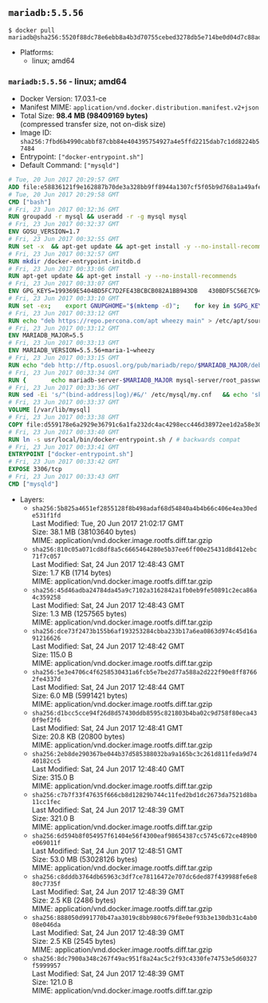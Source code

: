 ## `mariadb:5.5.56`

```console
$ docker pull mariadb@sha256:5520f88dc78e6ebb8a4b3d70755cebed3278db5e714be0d04d7c88adffac2c71
```

-	Platforms:
	-	linux; amd64

### `mariadb:5.5.56` - linux; amd64

-	Docker Version: 17.03.1-ce
-	Manifest MIME: `application/vnd.docker.distribution.manifest.v2+json`
-	Total Size: **98.4 MB (98409169 bytes)**  
	(compressed transfer size, not on-disk size)
-	Image ID: `sha256:7fbd6b4990cabbf87cbb84e404395754927a4e5ffd2215dab7c1dd8224b57484`
-	Entrypoint: `["docker-entrypoint.sh"]`
-	Default Command: `["mysqld"]`

```dockerfile
# Tue, 20 Jun 2017 20:29:57 GMT
ADD file:e58836121f9e162887b70de3a328bb9ff8944a1307cf5f05b9d768a1a49afe60 in / 
# Tue, 20 Jun 2017 20:29:58 GMT
CMD ["bash"]
# Fri, 23 Jun 2017 00:32:36 GMT
RUN groupadd -r mysql && useradd -r -g mysql mysql
# Fri, 23 Jun 2017 00:32:37 GMT
ENV GOSU_VERSION=1.7
# Fri, 23 Jun 2017 00:32:55 GMT
RUN set -x 	&& apt-get update && apt-get install -y --no-install-recommends ca-certificates wget && rm -rf /var/lib/apt/lists/* 	&& wget -O /usr/local/bin/gosu "https://github.com/tianon/gosu/releases/download/$GOSU_VERSION/gosu-$(dpkg --print-architecture)" 	&& wget -O /usr/local/bin/gosu.asc "https://github.com/tianon/gosu/releases/download/$GOSU_VERSION/gosu-$(dpkg --print-architecture).asc" 	&& export GNUPGHOME="$(mktemp -d)" 	&& gpg --keyserver ha.pool.sks-keyservers.net --recv-keys B42F6819007F00F88E364FD4036A9C25BF357DD4 	&& gpg --batch --verify /usr/local/bin/gosu.asc /usr/local/bin/gosu 	&& rm -r "$GNUPGHOME" /usr/local/bin/gosu.asc 	&& chmod +x /usr/local/bin/gosu 	&& gosu nobody true 	&& apt-get purge -y --auto-remove ca-certificates wget
# Fri, 23 Jun 2017 00:32:57 GMT
RUN mkdir /docker-entrypoint-initdb.d
# Fri, 23 Jun 2017 00:33:06 GMT
RUN apt-get update && apt-get install -y --no-install-recommends 		apt-transport-https ca-certificates 		pwgen 	&& rm -rf /var/lib/apt/lists/*
# Fri, 23 Jun 2017 00:33:07 GMT
ENV GPG_KEYS=199369E5404BD5FC7D2FE43BCBCB082A1BB943DB 	430BDF5C56E7C94E848EE60C1C4CBDCDCD2EFD2A 	4D1BB29D63D98E422B2113B19334A25F8507EFA5
# Fri, 23 Jun 2017 00:33:10 GMT
RUN set -ex; 	export GNUPGHOME="$(mktemp -d)"; 	for key in $GPG_KEYS; do 		gpg --keyserver ha.pool.sks-keyservers.net --recv-keys "$key"; 	done; 	gpg --export $GPG_KEYS > /etc/apt/trusted.gpg.d/mariadb.gpg; 	rm -r "$GNUPGHOME"; 	apt-key list
# Fri, 23 Jun 2017 00:33:12 GMT
RUN echo "deb https://repo.percona.com/apt wheezy main" > /etc/apt/sources.list.d/percona.list 	&& { 		echo 'Package: *'; 		echo 'Pin: release o=Percona Development Team'; 		echo 'Pin-Priority: 998'; 	} > /etc/apt/preferences.d/percona
# Fri, 23 Jun 2017 00:33:12 GMT
ENV MARIADB_MAJOR=5.5
# Fri, 23 Jun 2017 00:33:13 GMT
ENV MARIADB_VERSION=5.5.56+maria-1~wheezy
# Fri, 23 Jun 2017 00:33:15 GMT
RUN echo "deb http://ftp.osuosl.org/pub/mariadb/repo/$MARIADB_MAJOR/debian wheezy main" > /etc/apt/sources.list.d/mariadb.list 	&& { 		echo 'Package: *'; 		echo 'Pin: release o=MariaDB'; 		echo 'Pin-Priority: 999'; 	} > /etc/apt/preferences.d/mariadb
# Fri, 23 Jun 2017 00:33:34 GMT
RUN { 		echo mariadb-server-$MARIADB_MAJOR mysql-server/root_password password 'unused'; 		echo mariadb-server-$MARIADB_MAJOR mysql-server/root_password_again password 'unused'; 	} | debconf-set-selections 	&& apt-get update 	&& apt-get install -y 		mariadb-server=$MARIADB_VERSION 		percona-xtrabackup 		socat 	&& rm -rf /var/lib/apt/lists/* 	&& sed -ri 's/^user\s/#&/' /etc/mysql/my.cnf /etc/mysql/conf.d/* 	&& rm -rf /var/lib/mysql && mkdir -p /var/lib/mysql /var/run/mysqld 	&& chown -R mysql:mysql /var/lib/mysql /var/run/mysqld 	&& chmod 777 /var/run/mysqld
# Fri, 23 Jun 2017 00:33:36 GMT
RUN sed -Ei 's/^(bind-address|log)/#&/' /etc/mysql/my.cnf 	&& echo 'skip-host-cache\nskip-name-resolve' | awk '{ print } $1 == "[mysqld]" && c == 0 { c = 1; system("cat") }' /etc/mysql/my.cnf > /tmp/my.cnf 	&& mv /tmp/my.cnf /etc/mysql/my.cnf
# Fri, 23 Jun 2017 00:33:37 GMT
VOLUME [/var/lib/mysql]
# Fri, 23 Jun 2017 00:33:38 GMT
COPY file:d559178e6a2929e36791c6a1fa232dc4ac4298ecc446d38972ee1d2a58e30621 in /usr/local/bin/ 
# Fri, 23 Jun 2017 00:33:40 GMT
RUN ln -s usr/local/bin/docker-entrypoint.sh / # backwards compat
# Fri, 23 Jun 2017 00:33:41 GMT
ENTRYPOINT ["docker-entrypoint.sh"]
# Fri, 23 Jun 2017 00:33:42 GMT
EXPOSE 3306/tcp
# Fri, 23 Jun 2017 00:33:43 GMT
CMD ["mysqld"]
```

-	Layers:
	-	`sha256:5b825a4651ef2855128f8b498adaf68d54840a4b4b66c406e4ea30ede531f1fd`  
		Last Modified: Tue, 20 Jun 2017 21:02:17 GMT  
		Size: 38.1 MB (38103640 bytes)  
		MIME: application/vnd.docker.image.rootfs.diff.tar.gzip
	-	`sha256:810c05a071cd8df8a5c6665464280e5b37ee6ff00e25431d8d412ebc71f7c057`  
		Last Modified: Sat, 24 Jun 2017 12:48:43 GMT  
		Size: 1.7 KB (1714 bytes)  
		MIME: application/vnd.docker.image.rootfs.diff.tar.gzip
	-	`sha256:45d46adba24784da45a9c7102a3162842a1fb0eb9fe50891c2eca86a4c359258`  
		Last Modified: Sat, 24 Jun 2017 12:48:43 GMT  
		Size: 1.3 MB (1257565 bytes)  
		MIME: application/vnd.docker.image.rootfs.diff.tar.gzip
	-	`sha256:dce73f2473b155b6af193253284cbba233b17a6ea0863d974c45d16a91216626`  
		Last Modified: Sat, 24 Jun 2017 12:48:42 GMT  
		Size: 115.0 B  
		MIME: application/vnd.docker.image.rootfs.diff.tar.gzip
	-	`sha256:5e3e4706c4f6258530431a6fcb5e7be2d77a588a2d222f90e8ff87662fe4337d`  
		Last Modified: Sat, 24 Jun 2017 12:48:44 GMT  
		Size: 6.0 MB (5991421 bytes)  
		MIME: application/vnd.docker.image.rootfs.diff.tar.gzip
	-	`sha256:d1bcc5cce94f26d8d57430ddb8595c821803b4ba02c9d758f80eca430f9ef2f6`  
		Last Modified: Sat, 24 Jun 2017 12:48:41 GMT  
		Size: 20.8 KB (20800 bytes)  
		MIME: application/vnd.docker.image.rootfs.diff.tar.gzip
	-	`sha256:2eb8de290367be044b37d585388032ba9a165bc3c261d811feda9d7440182cc5`  
		Last Modified: Sat, 24 Jun 2017 12:48:40 GMT  
		Size: 315.0 B  
		MIME: application/vnd.docker.image.rootfs.diff.tar.gzip
	-	`sha256:c7b7f33f47635f666cb8d12829b744c11fed2bd1dc2673da7521d8ba11cc1fec`  
		Last Modified: Sat, 24 Jun 2017 12:48:39 GMT  
		Size: 321.0 B  
		MIME: application/vnd.docker.image.rootfs.diff.tar.gzip
	-	`sha256:6d594b8f054957f61404e56f4300eaf98654387cc5745c672ce489b0e069011f`  
		Last Modified: Sat, 24 Jun 2017 12:48:51 GMT  
		Size: 53.0 MB (53028126 bytes)  
		MIME: application/vnd.docker.image.rootfs.diff.tar.gzip
	-	`sha256:c8dddb3764db65963c3df7ce78116472e707dc6ded87f439988fe6e880c7735f`  
		Last Modified: Sat, 24 Jun 2017 12:48:39 GMT  
		Size: 2.5 KB (2486 bytes)  
		MIME: application/vnd.docker.image.rootfs.diff.tar.gzip
	-	`sha256:888050d991770b47aa3019c8bb980c679f8e0ef93b3e130db31c4ab008e046da`  
		Last Modified: Sat, 24 Jun 2017 12:48:39 GMT  
		Size: 2.5 KB (2545 bytes)  
		MIME: application/vnd.docker.image.rootfs.diff.tar.gzip
	-	`sha256:8dc7900a348c267f49ac951f8a24ac5c2f93c4330fe74753e5d60327f5999957`  
		Last Modified: Sat, 24 Jun 2017 12:48:39 GMT  
		Size: 121.0 B  
		MIME: application/vnd.docker.image.rootfs.diff.tar.gzip
